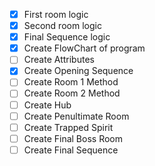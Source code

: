 - [X] First room logic
- [X] Second room logic
- [X] Final Sequence logic
- [X] Create FlowChart of program
- [ ] Create Attributes
- [X] Create Opening Sequence
- [ ] Create Room 1 Method
- [ ] Create Room 2 Method
- [ ] Create Hub
- [ ] Create Penultimate Room
- [ ] Create Trapped Spirit
- [ ] Create Final Boss Room
- [ ] Create Final Sequence
